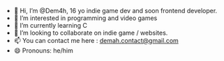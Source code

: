 - 👋 Hi, I’m @Dem4h, 16 yo indie game dev and soon frontend developer.
- 👀 I’m interested in programming and video games
- 🌱 I’m currently learning C
- 💞️ I’m looking to collaborate on indie game / websites.
- 📫 You can contact me here : demah.contact@gmail.com
- 😄 Pronouns: he/him

<!---
Dem4h/Dem4h is a ✨ special ✨ repository because its `README.md` (this file) appears on your GitHub profile.
You can click the Preview link to take a look at your changes.
--->
